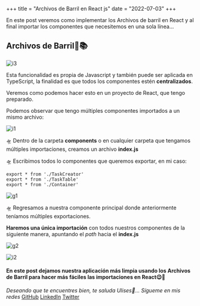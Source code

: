 +++
title = "Archivos de Barril en React js"
date = "2022-07-03"
+++

En este post veremos como implementar los Archivos de barril en React y al final importar los componentes que necesitemos en una sola línea...

<!--more-->
## Archivos de Barril📁📚

![i3](https://user-images.githubusercontent.com/99143567/177057820-99df5092-059d-4f0d-bc19-2408bef5c1e5.png)

Esta funcionalidad es propia de Javascript y también puede ser aplicada en TypeScript, la finalidad es que todos los componentes estén **centralizados**.

Veremos como podemos hacer esto en un proyecto de React, que tengo preparado.

Podemos observar que tengo múltiples componentes importados a un mismo archivo:

![i1](https://user-images.githubusercontent.com/99143567/177057824-baa4c671-c256-446a-8de1-5c4ec83ad79c.JPG)

🛸 Dentro de la carpeta **components** o en cualquier carpeta que tengamos múltiples importaciones, creamos un archivo **index.js**

🛸 Escribimos todos lo componentes que queremos exportar, en mi caso:

```
export * from './TaskCreator'
export * from './TaskTable'
export * from './Container'
```

![g1](https://user-images.githubusercontent.com/99143567/177057829-b29cef6c-c980-4267-9505-f09ade230bd5.gif)

🛸 Regresamos a nuestra componente principal donde anteriormente teníamos múltiples exportaciones.

**Haremos una única importación** con todos nuestros componentes de la siguiente manera, apuntando el *path* hacia el **index.js**

![g2](https://user-images.githubusercontent.com/99143567/177057830-d0b624c5-dc73-446a-a355-58f21d6b81b3.gif)

![i2](https://user-images.githubusercontent.com/99143567/177057836-d42dd362-d7d6-401a-8f70-c64d4cd4d3c7.png)

#### En este post dejamos nuestra aplicación más limpia usando los Archivos de Barril para hacer más fáciles las importaciones en React😉🚀

*Deseando que te encuentres bien, te saluda Ulises🤵...*
*Sígueme en mis redes*
[GitHub](https://github.com/UlisesOrnelasR)
[LinkedIn](https://www.linkedin.com/in/ulises-ornelas/)
[Twitter](https://twitter.com/UlisesOrnelass)
